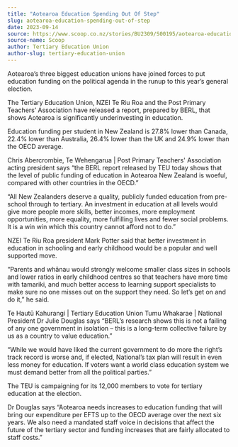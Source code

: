 ```yaml
---
title: "Aotearoa Education Spending Out Of Step"
slug: aotearoa-education-spending-out-of-step
date: 2023-09-14
source: https://www.scoop.co.nz/stories/BU2309/S00195/aotearoa-education-spending-out-of-step.htm
source-name: Scoop
author: Tertiary Education Union
author-slug: tertiary-education-union
---
```


<p>Aotearoa’s three biggest education unions have joined
forces to put education funding on the political agenda in
the runup to this year’s general election.</p>

<p>The
Tertiary Education Union, NZEI Te Riu Roa and the Post
Primary Teachers’ Association have released
a report, prepared by BERL, that shows Aotearoa is
significantly underinvesting in
education.</p>

<p>Education funding per student in New
Zealand is 27.8% lower than Canada, 22.4% lower than
Australia, 26.4% lower than the UK and 24.9% lower than the
OECD average.</p>

<p>Chris Abercrombie, Te Wehengarua | Post
Primary Teachers' Association acting president says “the
BERL report released by TEU today shows that the level of
public funding of education in Aotearoa New Zealand is
woeful, compared with other countries in the
OECD.”</p>

<p>“All New Zealanders deserve a quality,
publicly funded education from pre-school through to
tertiary. An investment in education at all levels would
give more people more skills, better incomes, more
employment opportunities, more equality, more fulfilling
lives and fewer social problems. It is a win win which this
country cannot afford not to do.”</p>

<p>NZEI Te Riu Roa
president Mark Potter said that better investment in
education in schooling and early childhood would be a
popular and well supported move.</p>

<p>“Parents and
whānau would strongly welcome smaller class sizes in
schools and lower ratios in early childhood centres so that
teachers have more time with tamariki, and much better
access to learning support specialists to make sure no one
misses out on the support they need. So let’s get on and
do it,” he said.</p>

<p>Te Hautū Kahurangi | Tertiary
Education Union Tumu Whakarae | National President Dr Julie
Douglas says “BERL’s research shows this is not a
failing of any one government in isolation – this is a
long-term collective failure by us as a country to value
education.”</p>

<p>“While we would have liked the current
government to do more the right’s track record is worse
and, if elected, National’s tax plan will result in even
less money for education. If voters want a world class
education system we must demand better from all the
political parties.”</p>

<p>The TEU is campaigning for its
12,000 members to vote for tertiary education at the
election.</p>

<p>Dr Douglas says “Aotearoa needs increases
to education funding that will bring our expenditure per
EFTS up to the OECD average over the next six years. We also
need a mandated staff voice in decisions that affect the
future of the tertiary sector and funding increases that are
fairly allocated to staff
costs.”</p>

<p></p>